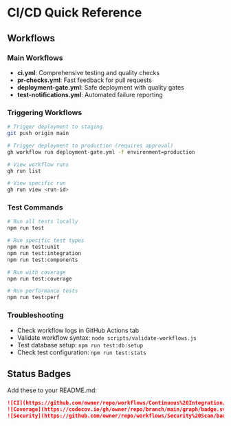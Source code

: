# CI/CD Quick Reference

## Workflows

### Main Workflows
- **ci.yml**: Comprehensive testing and quality checks
- **pr-checks.yml**: Fast feedback for pull requests
- **deployment-gate.yml**: Safe deployment with quality gates
- **test-notifications.yml**: Automated failure reporting

### Triggering Workflows
```bash
# Trigger deployment to staging
git push origin main

# Trigger deployment to production (requires approval)
gh workflow run deployment-gate.yml -f environment=production

# View workflow runs
gh run list

# View specific run
gh run view <run-id>
```

### Test Commands
```bash
# Run all tests locally
npm run test

# Run specific test types
npm run test:unit
npm run test:integration
npm run test:components

# Run with coverage
npm run test:coverage

# Run performance tests
npm run test:perf
```

### Troubleshooting
- Check workflow logs in GitHub Actions tab
- Validate workflow syntax: `node scripts/validate-workflows.js`
- Test database setup: `npm run test:db:setup`
- Check test configuration: `npm run test:stats`

## Status Badges

Add these to your README.md:

```markdown
![CI](https://github.com/owner/repo/workflows/Continuous%20Integration/badge.svg)
![Coverage](https://codecov.io/gh/owner/repo/branch/main/graph/badge.svg)
![Security](https://github.com/owner/repo/workflows/Security%20Scan/badge.svg)
```
